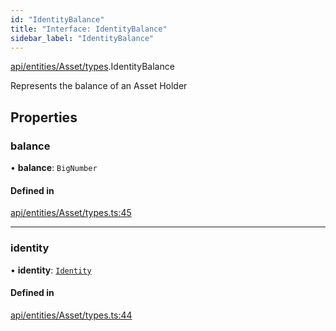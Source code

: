 ```yaml
---
id: "IdentityBalance"
title: "Interface: IdentityBalance"
sidebar_label: "IdentityBalance"
---
```


[api/entities/Asset/types](../../../../../../modules/API/Entities/Asset/Types/Types.md).IdentityBalance

Represents the balance of an Asset Holder

## Properties

### balance

• **balance**: `BigNumber`

#### Defined in

[api/entities/Asset/types.ts:45](https://github.com/PolymeshAssociation/polymesh-sdk/blob/de58d40fd/src/api/entities/Asset/types.ts#L45)

___

### identity

• **identity**: [`Identity`](../../../../../../classes/API/Entities/Identity/Identity.md)

#### Defined in

[api/entities/Asset/types.ts:44](https://github.com/PolymeshAssociation/polymesh-sdk/blob/de58d40fd/src/api/entities/Asset/types.ts#L44)
